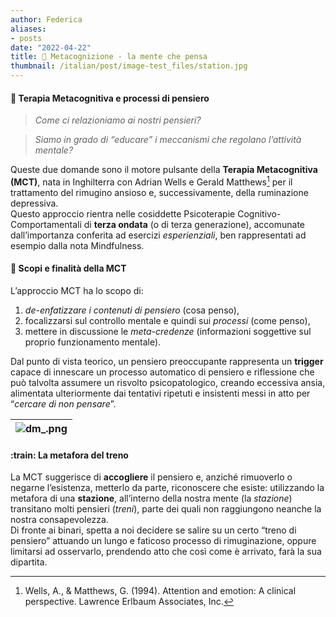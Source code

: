 ```yaml
---
author: Federica
aliases:
- posts
date: "2022-04-22"
title: 🤔 Metacognizione - la mente che pensa
thumbnail: /italian/post/image-test_files/station.jpg
---
```

<h4> 🧘 Terapia Metacognitiva e processi di pensiero</h4>

><em>Come ci relazioniamo ai nostri pensieri?</em>

><em>Siamo in grado di “educare” i meccanismi che regolano l’attività mentale?</em>

Queste due domande sono il motore pulsante della **Terapia Metacognitiva (MCT)**, nata in Inghilterra con Adrian Wells e Gerald Matthews[^1] per il trattamento del rimugino ansioso e, successivamente, della ruminazione depressiva.  
Questo approccio rientra nelle cosiddette Psicoterapie Cognitivo-Comportamentali di **terza ondata** (o di terza generazione), accomunate dall’importanza conferita ad esercizi *esperienziali*, ben rappresentati ad esempio dalla nota Mindfulness.

<h4>🎯 Scopi e finalità della MCT</h4>

L’approccio MCT ha lo scopo di:  
1) *de-enfatizzare i contenuti di pensiero* (cosa penso),  
2) focalizzarsi sul controllo mentale e quindi sui *processi* (come penso),  
3) mettere in discussione le *meta-credenze* (informazioni soggettive sul proprio funzionamento mentale).

Dal punto di vista teorico, un pensiero preoccupante rappresenta un **trigger** capace di innescare un processo automatico di pensiero e riflessione che può talvolta assumere un risvolto psicopatologico, creando eccessiva ansia, alimentata ulteriormente dai tentativi ripetuti e insistenti messi in atto per “*cercare di non pensare*”.

| ![dm_.png](/italian/post/image-test_files/DM.png) | 
|:--:| 

<h4>:train: La metafora del treno</h4>

La MCT suggerisce di **accogliere** il pensiero e, anziché rimuoverlo o negarne l’esistenza, metterlo da parte, riconoscere che esiste: utilizzando la metafora di una **stazione**, all’interno della nostra mente (la *stazione*) transitano molti pensieri (*treni*), parte dei quali non raggiungono neanche la nostra consapevolezza.  
Di fronte ai binari, spetta a noi decidere se salire su un certo “treno di pensiero” attuando un lungo e faticoso processo di rimuginazione, oppure limitarsi ad osservarlo, prendendo atto che così come è arrivato, farà la sua dipartita.

[^1]: Wells, A., & Matthews, G. (1994). Attention and emotion: A clinical perspective. Lawrence Erlbaum Associates, Inc.